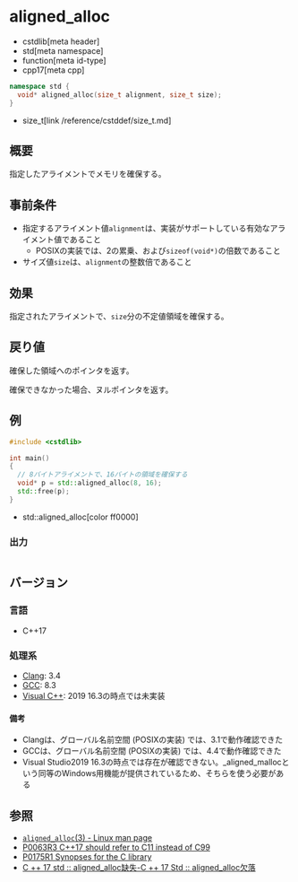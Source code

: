 # aligned_alloc
* cstdlib[meta header]
* std[meta namespace]
* function[meta id-type]
* cpp17[meta cpp]

```cpp
namespace std {
  void* aligned_alloc(size_t alignment, size_t size);
}
```
* size_t[link /reference/cstddef/size_t.md]

## 概要
指定したアライメントでメモリを確保する。


## 事前条件
- 指定するアライメント値`alignment`は、実装がサポートしている有効なアライメント値であること
    - POSIXの実装では、2の累乗、および`sizeof(void*)`の倍数であること
- サイズ値`size`は、`alignment`の整数倍であること


## 効果
指定されたアライメントで、`size`分の不定値領域を確保する。


## 戻り値
確保した領域へのポインタを返す。

確保できなかった場合、ヌルポインタを返す。


## 例
```cpp example
#include <cstdlib>

int main()
{
  // 8バイトアライメントで、16バイトの領域を確保する
  void* p = std::aligned_alloc(8, 16);
  std::free(p);
}
```
* std::aligned_alloc[color ff0000]

### 出力
```
```


## バージョン
### 言語
- C++17

### 処理系
- [Clang](/implementation.md#clang): 3.4
- [GCC](/implementation.md#gcc): 8.3
- [Visual C++](/implementation.md#visual_cpp): 2019 16.3の時点では未実装

#### 備考
- Clangは、グローバル名前空間 (POSIXの実装) では、3.1で動作確認できた
- GCCは、グローバル名前空間 (POSIXの実装) では、4.4で動作確認できた
- Visual Studio2019 16.3の時点では存在が確認できない。_aligned_mallocという同等のWindows用機能が提供されているため、そちらを使う必要がある

## 参照
- [`aligned_alloc`(3) - Linux man page](https://linux.die.net/man/3/aligned_alloc)
- [P0063R3 C++17 should refer to C11 instead of C99](http://www.open-std.org/jtc1/sc22/wg21/docs/papers/2016/p0063r3.html)
- [P0175R1 Synopses for the C library](http://www.open-std.org/jtc1/sc22/wg21/docs/papers/2016/p0175r1.html)
- [C ++ 17 std :: aligned_alloc缺失-C ++ 17 Std :: aligned_alloc欠落](https://developercommunity.visualstudio.com/content/problem/468021/c17-stdaligned-alloc%E7%BC%BA%E5%A4%B1.html)
